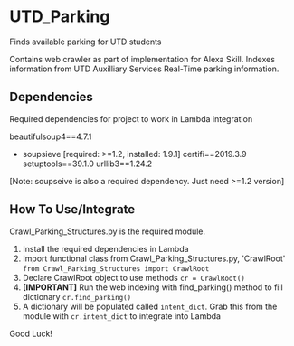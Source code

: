 # UTD_Parking
Finds available parking for UTD students

Contains web crawler as part of implementation for Alexa Skill. Indexes information from UTD Auxilliary Services Real-Time parking information.

## Dependencies

Required dependencies for project to work in Lambda integration

beautifulsoup4==4.7.1
  - soupsieve [required: >=1.2, installed: 1.9.1]
certifi==2019.3.9
setuptools==39.1.0
urllib3==1.24.2

[Note: soupseive is also a required dependency. Just need >=1.2 version]

## How To Use/Integrate

Crawl_Parking_Structures.py is the required module.
1. Install the required dependencies in Lambda 
2. Import functional class from Crawl_Parking_Structures.py, 'CrawlRoot'
`from Crawl_Parking_Structures import CrawlRoot`
3. Declare CrawlRoot object to use methods
`cr = CrawlRoot()`
4. **[IMPORTANT]**  Run the web indexing with find_parking() method to fill dictionary
`cr.find_parking()`
5. A dictionary will be populated called `intent_dict`. Grab this from the module with
`cr.intent_dict` to integrate into Lambda

Good Luck!
